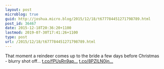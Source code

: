 ```yaml
---
layout: post
microblog: true
guid: http://joshua.micro.blog/2015/12/18/t677784451271798789.html
post_id: 36467
date: 2015-12-18T20:36:20+1100
lastmod: 2019-07-30T17:41:26+1100
type: post
url: /2015/12/18/t677784451271798789.html
---
```

That moment a reindeer comes up to the bride a few days before Christmas - blurry shot off… [t.co/fPUsRn9ap...](https://t.co/fPUsRn9apX) [t.co/8PZlLN0jn...](https://t.co/8PZlLN0jna)

